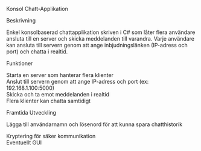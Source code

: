 Konsol Chatt-Applikation  

Beskrivning    

Enkel konsolbaserad chattapplikation skriven i C# som låter flera användare ansluta till en server och skicka meddelanden till varandra. Varje användare kan ansluta till servern genom att ange inbjudningslänken (IP-adress och port) och chatta i realtid.    

Funktioner    

Starta en server som hanterar flera klienter  
Anslut till servern genom att ange IP-adress och port (ex: 192.168.1.100:5000)  
Skicka och ta emot meddelanden i realtid  
Flera klienter kan chatta samtidigt    

Framtida Utveckling    

Lägga till användarnamn och lösenord för att kunna spara chatthistorik  

Kryptering för säker kommunikation  
Eventuellt GUI  

